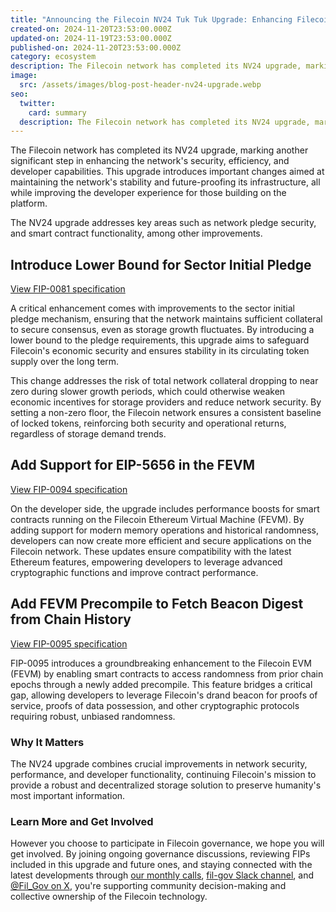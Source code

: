 ```yaml
---
title: "Announcing the Filecoin NV24 Tuk Tuk Upgrade: Enhancing Filecoin's Efficiency"
created-on: 2024-11-20T23:53:00.000Z
updated-on: 2024-11-19T23:53:00.000Z
published-on: 2024-11-20T23:53:00.000Z
category: ecosystem
description: The Filecoin network has completed its NV24 upgrade, marking another significant step in enhancing the network's security, efficiency, and developer capabilities.
image:
  src: /assets/images/blog-post-header-nv24-upgrade.webp
seo:
  twitter:
    card: summary
  description: The Filecoin network has completed its NV24 upgrade, marking another significant step in enhancing the network's security, efficiency, and developer capabilities.
---
```


The Filecoin network has completed its NV24 upgrade, marking another significant step in enhancing the network's security, efficiency, and developer capabilities. This upgrade introduces important changes aimed at maintaining the network's stability and future-proofing its infrastructure, all while improving the developer experience for those building on the platform.

The NV24 upgrade addresses key areas such as network pledge security, and smart contract functionality, among other improvements.

## Introduce Lower Bound for Sector Initial Pledge

[View FIP-0081 specification](https://github.com/filecoin-project/FIPs/blob/master/FIPS/fip-0081.md)

A critical enhancement comes with improvements to the sector initial pledge mechanism, ensuring that the network maintains sufficient collateral to secure consensus, even as storage growth fluctuates. By introducing a lower bound to the pledge requirements, this upgrade aims to safeguard Filecoin's economic security and ensures stability in its circulating token supply over the long term.

This change addresses the risk of total network collateral dropping to near zero during slower growth periods, which could otherwise weaken economic incentives for storage providers and reduce network security. By setting a non-zero floor, the Filecoin network ensures a consistent baseline of locked tokens, reinforcing both security and operational returns, regardless of storage demand trends.

## Add Support for EIP-5656 in the FEVM

[View FIP-0094 specification](https://github.com/filecoin-project/FIPs/blob/master/FIPS/fip-0094.md)

On the developer side, the upgrade includes performance boosts for smart contracts running on the Filecoin Ethereum Virtual Machine (FEVM). By adding support for modern memory operations and historical randomness, developers can now create more efficient and secure applications on the Filecoin network. These updates ensure compatibility with the latest Ethereum features, empowering developers to leverage advanced cryptographic functions and improve contract performance.

## Add FEVM Precompile to Fetch Beacon Digest from Chain History

[View FIP-0095 specification](https://github.com/filecoin-project/FIPs/blob/master/FIPS/fip-0095.md)

FIP-0095 introduces a groundbreaking enhancement to the Filecoin EVM (FEVM) by enabling smart contracts to access randomness from prior chain epochs through a newly added precompile. This feature bridges a critical gap, allowing developers to leverage Filecoin's drand beacon for proofs of service, proofs of data possession, and other cryptographic protocols requiring robust, unbiased randomness.

### Why It Matters

The NV24 upgrade combines crucial improvements in network security, performance, and developer functionality, continuing Filecoin's mission to provide a robust and decentralized storage solution to preserve humanity's most important information.

### Learn More and Get Involved

However you choose to participate in Filecoin governance, we hope you will get involved. By joining ongoing governance discussions, reviewing FIPs included in this upgrade and future ones, and staying connected with the latest developments through [our monthly calls](https://calendar.google.com/calendar/embed?src=c_909343f97c15e8f23dda6e2612e62fcdee14bceabd8869abe4a52d793bf42b98%40group.calendar.google.com&ctz=America%2FToronto), [fil-gov Slack channel](https://filecoinproject.slack.com/archives/C0535S9TUUF), and [@Fil_Gov on X](https://x.com/fil_gov), you're supporting community decision-making and collective ownership of the Filecoin technology.
